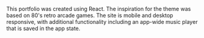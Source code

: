 This portfolio was created using React. The inspiration for the theme was based on 80's retro arcade games. The site is mobile and desktop responsive, with additional functionality including an app-wide music player that is saved in the app state.

